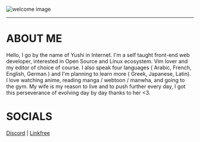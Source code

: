 ![welcome image](https://zupimages.net/up/23/05/uq11.gif)
___
# ABOUT ME

Hello, I go by the name of Yushi in Internet. I'm a self taught front-end web developer, interested in Open Source and Linux ecosystem. Vim lover and my editor of choice of course. I also speak four languages ( Arabic, French, English, German ) and I'm planning to learn more ( Greek, Japanese, Latin). I love watching anime, reading manga / webtoon / manwha, and going to the gym. My wife is my reason to live and to push further every day, I got this perseverance of evolving day by day thanks to her <3.

# SOCIALS 

[Discord](discord.com/users/1071758711330193478) | [Linkfree](https://linkfree.eddiehub.io/Yushi5058)


